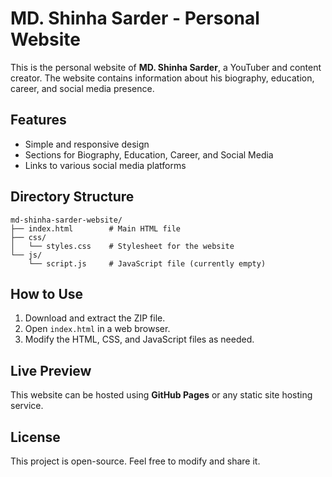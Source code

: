 # MD. Shinha Sarder - Personal Website

This is the personal website of **MD. Shinha Sarder**, a YouTuber and content creator. The website contains information about his biography, education, career, and social media presence.

## Features
- Simple and responsive design
- Sections for Biography, Education, Career, and Social Media
- Links to various social media platforms

## Directory Structure
```
md-shinha-sarder-website/
├── index.html        # Main HTML file
├── css/
│   └── styles.css    # Stylesheet for the website
└── js/
    └── script.js     # JavaScript file (currently empty)
```

## How to Use
1. Download and extract the ZIP file.
2. Open `index.html` in a web browser.
3. Modify the HTML, CSS, and JavaScript files as needed.

## Live Preview
This website can be hosted using **GitHub Pages** or any static site hosting service.

## License
This project is open-source. Feel free to modify and share it.
